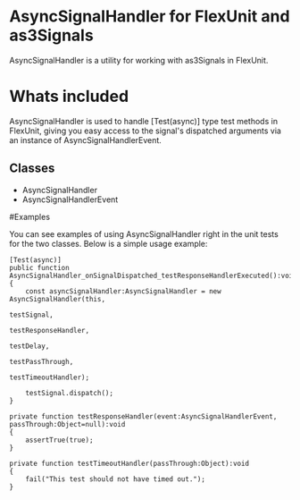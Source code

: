 # AsyncSignalHandler for FlexUnit and as3Signals

AsyncSignalHandler is a utility for working with as3Signals in FlexUnit. 

# Whats included
AsyncSignalHandler is used to handle [Test(async)] type test methods in
FlexUnit, giving you easy access to the signal's dispatched arguments
via an instance of AsyncSignalHandlerEvent.

Classes
----------

- AsyncSignalHandler
- AsyncSignalHandlerEvent


#Examples

You can see examples of using AsyncSignalHandler right in the unit tests
for the two classes. Below is a simple usage example:

	[Test(async)]
	public function AsyncSignalHandler_onSignalDispatched_testResponseHandlerExecuted():void
	{
		const asyncSignalHandler:AsyncSignalHandler = new AsyncSignalHandler(this, 
																			 testSignal, 
																			 testResponseHandler, 
																			 testDelay, 
																			 testPassThrough, 
																			 testTimeoutHandler);
				
		testSignal.dispatch();
	}
	
	private function testResponseHandler(event:AsyncSignalHandlerEvent, passThrough:Object=null):void
	{
		assertTrue(true);
	}
	
	private function testTimeoutHandler(passThrough:Object):void
	{
		fail("This test should not have timed out.");
	}



